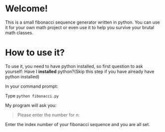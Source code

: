 # Welcome!

This is a small fibonacci sequence generator written in python. You can use it for your own math project or even use it to help you survive your brutal math classes.

# How to use it?

To use it, you need to have python installed, so first question to ask yourself: Have I **installed** python?(Skip this step if you have already have python installed)

In your command prompt:

Type `python fibonacci.py`

My program will ask you:

> Please enter the number for n:

Enter the index number of your fibonacci sequence and you are all set.